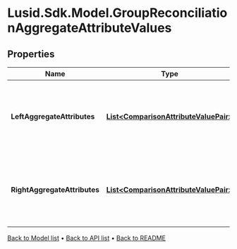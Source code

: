 # Lusid.Sdk.Model.GroupReconciliationAggregateAttributeValues

## Properties

Name | Type | Description | Notes
------------ | ------------- | ------------- | -------------
**LeftAggregateAttributes** | [**List&lt;ComparisonAttributeValuePair&gt;**](ComparisonAttributeValuePair.md) | Aggregate attribute names and values for the left hand entity being reconciled. | 
**RightAggregateAttributes** | [**List&lt;ComparisonAttributeValuePair&gt;**](ComparisonAttributeValuePair.md) | Aggregate attribute names and values for the right hand entity being reconciled. | 

[Back to Model list](../README.md#documentation-for-models) &#8226; [Back to API list](../README.md#documentation-for-api-endpoints) &#8226; [Back to README](../README.md)

